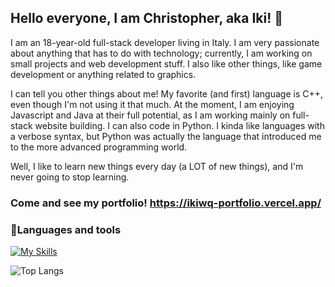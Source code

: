 ## Hello everyone, I am Christopher, aka Iki! 👋
I am an 18-year-old full-stack developer living in Italy. I am very passionate about anything that has to do with technology; currently, I am working on small projects and web development stuff. I also like other things, like game development or anything related to graphics.

I can tell you other things about me! My favorite (and first) language is C++, even though I'm not using it that much. At the moment, I am enjoying Javascript and Java at their full potential, as I am working mainly on full-stack website building. I can also code in Python. I kinda like languages with a verbose syntax, but Python was actually the language that introduced me to the more advanced programming world.

Well, I like to learn new things every day (a LOT of new things), and I'm never going to stop learning.

### Come and see my portfolio! https://ikiwq-portfolio.vercel.app/

### 🧰Languages and tools
 [![My Skills](https://skillicons.dev/icons?i=java,cpp,python,javascript,typescript,html,css,angular,rxjs,react,redux,spring,flask,nodejs,mysql,firebase,mongodb,nginx,linux,unity,tensorflow,git&theme=light)](https://skillicons.dev)
 
 
 ![Top Langs](https://github-readme-stats.vercel.app/api/top-langs/?username=ikiwq&hide=css,scss,html&theme=tokyonight)
 


<!--
**ikiwq/ikiwq** is a ✨ _special_ ✨ repository because its `README.md` (this file) appears on your GitHub profile.

Here are some ideas to get you started:

- 🔭 I’m currently working on ...
- 🌱 I’m currently learning ...
- 👯 I’m looking to collaborate on ...
- 🤔 I’m looking for help with ...
- 💬 Ask me about ...
- 📫 How to reach me: ...
- 😄 Pronouns: ...
- ⚡ Fun fact: ...
-->
